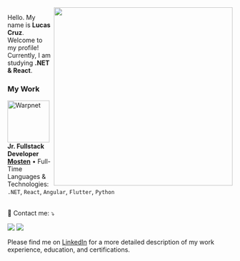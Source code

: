 <img src="https://brainconsulting.info/wp-content/uploads/2023/07/outsrourcing2.png" min-width="400px" max-width="400px" width="400px" align="right">

<p align="left"> 
  Hello. My name is <strong>Lucas Cruz</strong>. Welcome to my profile!<br>
  Currently, I am studying <strong>.NET & React</strong>.
</p>

### My Work

[<img align="left" height="94px" width="94px" alt="Warpnet" src="https://mosten.com/wp-content/uploads/2025/04/cropped-mosten-quadrado-1-1-scaled-1-32x32.png"/>](https://mosten.com.br/)

**Jr. Fullstack Developer** \
[**Mosten**](https://mosten.com/) • Full-Time \
Languages & Technologies: `.NET`, `React`, `Angular`, `Flutter`, `Python`\
<br/>

<p align="left">
  💌 Contact me: ⤵️
</p>

<p align="left">
  <a href="mailto:lucascruzestudo@gmail.com.br" alt="Gmail">
  <img src="https://img.shields.io/badge/-Gmail-FF0000?style=flat-square&labelColor=FF0000&logo=gmail&logoColor=white" /></a>

  <a href="https://www.linkedin.com/in/lucasgomescruz" alt="LinkedIn">
  <img src="https://img.shields.io/badge/-Linkedin-0e76a8?style=flat-square&logo=Linkedin&logoColor=white" /></a>

</p>

Please find me on [LinkedIn](https://www.linkedin.com/in/lucasgomescruz) for a more detailed description of my work experience, education, and certifications.
